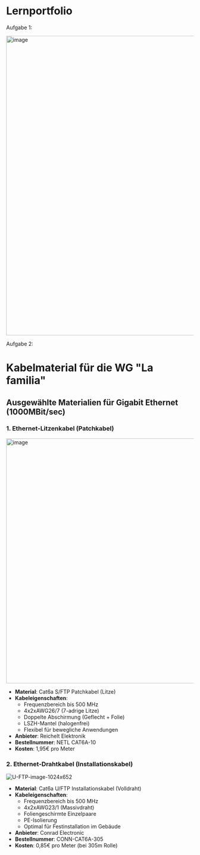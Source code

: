 # Lernportfolio

Aufgabe 1:


<img width="805" alt="image" src="https://github.com/user-attachments/assets/471ae424-590d-4125-ae36-ca74c764fd03" />


Aufgabe 2:

# Kabelmaterial für die WG "La familia"

## Ausgewählte Materialien für Gigabit Ethernet (1000MBit/sec)

### 1. Ethernet-Litzenkabel (Patchkabel)

<img width="658" alt="image" src="https://github.com/user-attachments/assets/8471049e-c715-4fe4-95cc-45cb43031b8e" />

- **Material**: Cat6a S/FTP Patchkabel (Litze)
- **Kabeleigenschaften**: 
  - Frequenzbereich bis 500 MHz
  - 4x2xAWG26/7 (7-adrige Litze)
  - Doppelte Abschirmung (Geflecht + Folie)
  - LSZH-Mantel (halogenfrei)
  - Flexibel für bewegliche Anwendungen
- **Anbieter**: Reichelt Elektronik
- **Bestellnummer**: NETL CAT6A-10
- **Kosten**: 1,95€ pro Meter

### 2. Ethernet-Drahtkabel (Installationskabel)

![U-FTP-image-1024x652](https://github.com/user-attachments/assets/3c612386-ab5d-4f42-b334-ab27bb702c27)

- **Material**: Cat6a U/FTP Installationskabel (Volldraht)
- **Kabeleigenschaften**: 
  - Frequenzbereich bis 500 MHz
  - 4x2xAWG23/1 (Massivdraht)
  - Foliengeschirmte Einzelpaare
  - PE-Isolierung
  - Optimal für Festinstallation im Gebäude
- **Anbieter**: Conrad Electronic
- **Bestellnummer**: CONN-CAT6A-305
- **Kosten**: 0,85€ pro Meter (bei 305m Rolle)


